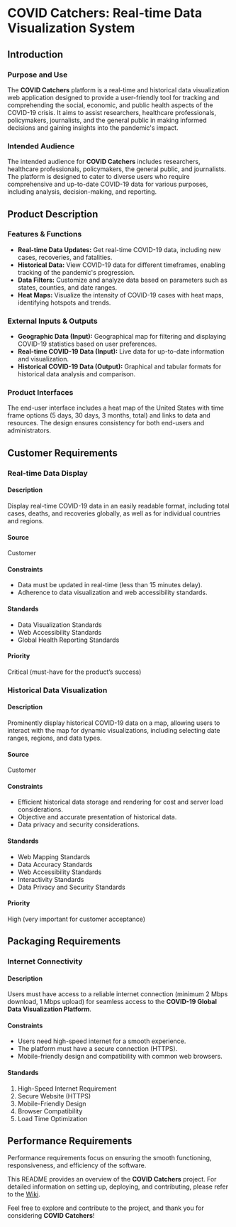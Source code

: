 # COVID Catchers: Real-time Data Visualization System

## Introduction

### Purpose and Use

The **COVID Catchers** platform is a real-time and historical data visualization web application designed to provide a user-friendly tool for tracking and comprehending the social, economic, and public health aspects of the COVID-19 crisis. It aims to assist researchers, healthcare professionals, policymakers, journalists, and the general public in making informed decisions and gaining insights into the pandemic's impact.

### Intended Audience

The intended audience for **COVID Catchers** includes researchers, healthcare professionals, policymakers, the general public, and journalists. The platform is designed to cater to diverse users who require comprehensive and up-to-date COVID-19 data for various purposes, including analysis, decision-making, and reporting.

## Product Description

### Features & Functions

- **Real-time Data Updates:** Get real-time COVID-19 data, including new cases, recoveries, and fatalities.
- **Historical Data:** View COVID-19 data for different timeframes, enabling tracking of the pandemic's progression.
- **Data Filters:** Customize and analyze data based on parameters such as states, counties, and date ranges.
- **Heat Maps:** Visualize the intensity of COVID-19 cases with heat maps, identifying hotspots and trends.

### External Inputs & Outputs

- **Geographic Data (Input):** Geographical map for filtering and displaying COVID-19 statistics based on user preferences.
- **Real-time COVID-19 Data (Input):** Live data for up-to-date information and visualization.
- **Historical COVID-19 Data (Output):** Graphical and tabular formats for historical data analysis and comparison.

### Product Interfaces

The end-user interface includes a heat map of the United States with time frame options (5 days, 30 days, 3 months, total) and links to data and resources. The design ensures consistency for both end-users and administrators.

## Customer Requirements

### Real-time Data Display

#### Description

Display real-time COVID-19 data in an easily readable format, including total cases, deaths, and recoveries globally, as well as for individual countries and regions.

#### Source

Customer

#### Constraints

- Data must be updated in real-time (less than 15 minutes delay).
- Adherence to data visualization and web accessibility standards.

#### Standards

- Data Visualization Standards
- Web Accessibility Standards
- Global Health Reporting Standards

#### Priority

Critical (must-have for the product’s success)

### Historical Data Visualization

#### Description

Prominently display historical COVID-19 data on a map, allowing users to interact with the map for dynamic visualizations, including selecting date ranges, regions, and data types.

#### Source

Customer

#### Constraints

- Efficient historical data storage and rendering for cost and server load considerations.
- Objective and accurate presentation of historical data.
- Data privacy and security considerations.

#### Standards

- Web Mapping Standards
- Data Accuracy Standards
- Web Accessibility Standards
- Interactivity Standards
- Data Privacy and Security Standards

#### Priority

High (very important for customer acceptance)

## Packaging Requirements

### Internet Connectivity

#### Description

Users must have access to a reliable internet connection (minimum 2 Mbps download, 1 Mbps upload) for seamless access to the **COVID-19 Global Data Visualization Platform**.

#### Constraints

- Users need high-speed internet for a smooth experience.
- The platform must have a secure connection (HTTPS).
- Mobile-friendly design and compatibility with common web browsers.

#### Standards

1. High-Speed Internet Requirement
2. Secure Website (HTTPS)
3. Mobile-Friendly Design
4. Browser Compatibility
5. Load Time Optimization

## Performance Requirements

Performance requirements focus on ensuring the smooth functioning, responsiveness, and efficiency of the software.

This README provides an overview of the **COVID Catchers** project. For detailed information on setting up, deploying, and contributing, please refer to the [Wiki](wiki-link).

Feel free to explore and contribute to the project, and thank you for considering **COVID Catchers**!
